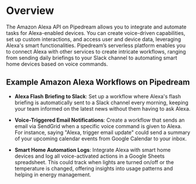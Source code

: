# Overview

The Amazon Alexa API on Pipedream allows you to integrate and automate tasks for Alexa-enabled devices. You can create voice-driven capabilities, set up custom interactions, and access user and device data, leveraging Alexa's smart functionalities. Pipedream’s serverless platform enables you to connect Alexa with other services to create intricate workflows, ranging from sending daily briefings to your Slack channel to automating smart home devices based on voice commands.

## Example Amazon Alexa Workflows on Pipedream

- **Alexa Flash Briefing to Slack**: Set up a workflow where Alexa's flash briefing is automatically sent to a Slack channel every morning, keeping your team informed on the latest news without them having to ask Alexa.

- **Voice-Triggered Email Notifications**: Create a workflow that sends an email via SendGrid when a specific voice command is given to Alexa. For instance, saying "Alexa, trigger email update" could send a summary of your upcoming calendar events from Google Calendar to your inbox.

- **Smart Home Automation Logs**: Integrate Alexa with smart home devices and log all voice-activated actions in a Google Sheets spreadsheet. This could track when lights are turned on/off or the temperature is changed, offering insights into usage patterns and helping in energy management.
